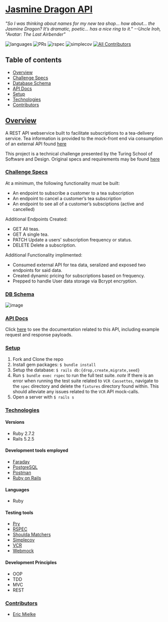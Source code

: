 # [Jasmine Dragon API](https://github.com/EMielke76/jasmine_dragon_api)

*"So I was thinking about names for my new tea shop… how about… the Jasmine Dragon? It’s dramatic, poetic… has a nice ring to it." --Uncle Iroh, "Avatar: The Last Airbender"*

![languages](https://img.shields.io/github/languages/top/emielke76/jasmine_dragon_api?color=red)
![PRs](https://img.shields.io/github/issues-pr-closed/emielke76/jasmine_dragon_api)
![rspec](https://img.shields.io/gem/v/rspec?color=blue&label=rspec)
![simplecov](https://img.shields.io/gem/v/simplecov?color=blue&label=simplecov) <!-- ALL-CONTRIBUTORS-BADGE:START - Do not remove or modify this section -->
[![All Contributors](https://img.shields.io/badge/contributors-1-orange.svg?style=flat)](#contributors-)
<!-- ALL-CONTRIBUTORS-BADGE:END -->

## Table of contents
- [Overview](#overview)
- [Challenge Specs](#challenge-specs)
- [Database Schema](#db-schema)
- [API Docs](#api-docs)
- [Setup](#setup)
- [Technologies](#technologies)
- [Contributors](#contributors)

## <ins>Overview</ins>

A REST API webservice built to facilitate subscriptions to a tea-delivery service. Tea information is provided to the mock-front end via consumption of an external API found [here](https://tea-api-vic-lo.herokuapp.com/) 

This project is a technical challenge presented by the Turing School of Software and Design. Original specs and requirements may be found [here](https://mod4.turing.edu/projects/take_home/take_home_be)

### <ins>Challenge Specs</ins>
At a minimum, the following functionality must be built:
- An endpoint to subscribe a customer to a tea subscription
- An endpoint to cancel a customer’s tea subscription
- An endpoint to see all of a customer’s subsciptions (active and cancelled)

Additional Endpoints Created:
- GET All teas.
- GET A single tea.
- PATCH Update a users' subscription frequency or status.
- DELETE Delete a subscription.

Additional Functionality implimented:
- Consumed external API for tea data, seralized and exposed two endpoints for said data.  
- Created dynamic pricing for subscriptions based on frequency.
- Prepped to handle User data storage via Bcrypt encryption.
 
### <ins>DB Schema</ins>
![image](https://user-images.githubusercontent.com/81482407/163424555-7d254e18-ec58-4ad1-b2b7-1a25ebb7571a.png)

### <ins>API Docs</ins>
Click [here](https://documenter.getpostman.com/view/19300850/Uyr4Kffb) to see the documentation related to this API, including example request and response payloads. 

### <ins>Setup</ins>
1. Fork and Clone the repo
2. Install gem packages: `$ bundle install`
3. Setup the database: `$ rails db:{drop,create,migrate,seed}`
4. Run `$ bundle exec rspec` to run the full test suite.
*note* If there is an error when running the test suite related to `VCR Cassettes`, navigate to the `spec` directory and delete the `fixtures` directory found within. This should alleviate any issues related to the `VCR` API mock-calls. 
5. Open a server with `$ rails s`

### <ins>Technologies</ins>

#### Versions
- Ruby 2.7.2
- Rails 5.2.5

#### Development tools employed 
- [Faraday](https://lostisland.github.io/faraday/)
- [PostgreSQL](https://www.postgresql.org/)
- [Postman](https://www.postman.com/)
- [Ruby on Rails](https://rubyonrails.org/)


#### Languages
- Ruby

#### Testing tools
- [Pry](http://pry.github.io/)
- [RSPEC](https://rspec.info/)
- [Shoulda Matchers](https://matchers.shoulda.io/)
- [Simplecov](https://github.com/simplecov-ruby/simplecov)
- [VCR](https://relishapp.com/vcr/vcr/docs)
- [Webmock](https://github.com/bblimke/webmock)

#### Development Principles
- OOP
- TDD
- MVC
- REST

### <ins>Contributors</ins>
- [Eric Mielke](https://github.com/EMielke76)
